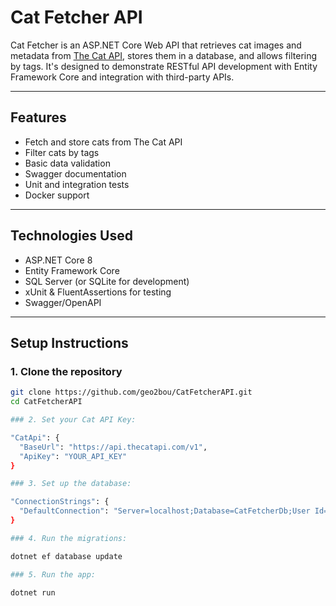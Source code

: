 # Cat Fetcher API

Cat Fetcher is an ASP.NET Core Web API that retrieves cat images and metadata from [The Cat API](https://thecatapi.com), stores them in a database, and allows filtering by tags. It's designed to demonstrate RESTful API development with Entity Framework Core and integration with third-party APIs.

---

## Features

- Fetch and store cats from The Cat API
- Filter cats by tags
- Basic data validation
- Swagger documentation
- Unit and integration tests
- Docker support

---

## Technologies Used

- ASP.NET Core 8
- Entity Framework Core
- SQL Server (or SQLite for development)
- xUnit & FluentAssertions for testing
- Swagger/OpenAPI

---

## Setup Instructions

### 1. Clone the repository

```bash
git clone https://github.com/geo2bοu/CatFetcherAPI.git
cd CatFetcherAPI

### 2. Set your Cat API Key:

"CatApi": {
  "BaseUrl": "https://api.thecatapi.com/v1",
  "ApiKey": "YOUR_API_KEY"
}

### 3. Set up the database:

"ConnectionStrings": {
  "DefaultConnection": "Server=localhost;Database=CatFetcherDb;User Id=your_id;Password=your_password;Trusted_Connection=True;TrustServerCertificate=True;"
}

### 4. Run the migrations:

dotnet ef database update

### 5. Run the app:

dotnet run
